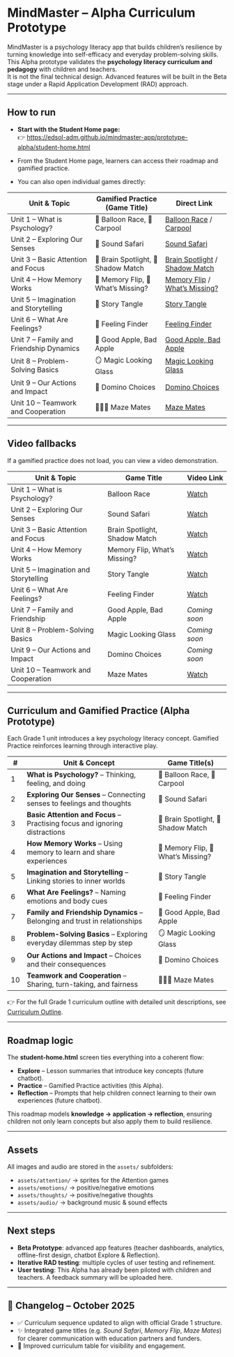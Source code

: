 # MindMaster – Alpha Curriculum Prototype

MindMaster is a psychology literacy app that builds children’s resilience by turning knowledge into self-efficacy and everyday problem-solving skills.  
This Alpha prototype validates the **psychology literacy curriculum and pedagogy** with children and teachers.  
It is not the final technical design. Advanced features will be built in the Beta stage under a Rapid Application Development (RAD) approach.

---

## How to run
- **Start with the Student Home page:**  
  👉 https://edsol-adm.github.io/mindmaster-app/prototype-alpha/student-home.html

- From the Student Home page, learners can access their roadmap and gamified practice.  
- You can also open individual games directly:

| Unit & Topic | Gamified Practice (Game Title) | Direct Link |
|--------------|-------------------------------|-------------|
| Unit 1 – What is Psychology? | 🏁 Balloon Race, 🚗 Carpool | [Balloon Race](https://edsol-adm.github.io/mindmaster-app/prototype-alpha/balloon-race.html) / [Carpool](https://edsol-adm.github.io/mindmaster-app/prototype-alpha/carpool.html) |
| Unit 2 – Exploring Our Senses | 🐘 Sound Safari | [Sound Safari](https://edsol-adm.github.io/mindmaster-app/prototype-alpha/senses.html) |
| Unit 3 – Basic Attention and Focus | 🔦 Brain Spotlight, 🧩 Shadow Match | [Brain Spotlight](https://edsol-adm.github.io/mindmaster-app/prototype-alpha/attention.html) / [Shadow Match](https://edsol-adm.github.io/mindmaster-app/prototype-alpha/attention2.html) |
| Unit 4 – How Memory Works | 🧠 Memory Flip, 👀 What’s Missing? | [Memory Flip](https://edsol-adm.github.io/mindmaster-app/prototype-alpha/memory.html) / [What’s Missing?](https://edsol-adm.github.io/mindmaster-app/prototype-alpha/memory2.html) |
| Unit 5 – Imagination and Storytelling | 🌈 Story Tangle | [Story Tangle](https://edsol-adm.github.io/mindmaster-app/prototype-alpha/storytime.html) |
| Unit 6 – What Are Feelings? | 🌿 Feeling Finder | [Feeling Finder](https://edsol-adm.github.io/mindmaster-app/prototype-alpha/emotions.html) |
| Unit 7 – Family and Friendship Dynamics | 🍎 Good Apple, Bad Apple | [Good Apple, Bad Apple](https://edsol-adm.github.io/mindmaster-app/prototype-alpha/good-apple-bad-apple.html) |
| Unit 8 – Problem-Solving Basics | 🪞 Magic Looking Glass | [Magic Looking Glass](https://edsol-adm.github.io/mindmaster-app/prototype-alpha/magic-looking-glass.html) |
| Unit 9 – Our Actions and Impact | 🧱 Domino Choices | [Domino Choices](https://edsol-adm.github.io/mindmaster-app/prototype-alpha/domino-choices.html) |
| Unit 10 – Teamwork and Cooperation | 🧑‍🤝‍🧑 Maze Mates | [Maze Mates](https://edsol-adm.github.io/mindmaster-app/prototype-alpha/teamwork.html) |

---

## Video fallbacks
If a gamified practice does not load, you can view a video demonstration.

| Unit & Topic | Game Title | Video Link |
|--------------|------------|------------|
| Unit 1 – What is Psychology? | Balloon Race | [Watch](https://github.com/edsol-adm/mindmaster-app/raw/refs/heads/main/prototype-alpha/videos_alpha/alpha_intro-to-psychology_carpool.mp4) |
| Unit 2 – Exploring Our Senses | Sound Safari | [Watch](https://github.com/edsol-adm/mindmaster-app/raw/refs/heads/main/prototype-alpha/videos_alpha/alpha_sensory-exploration_senses.mp4) |
| Unit 3 – Basic Attention and Focus | Brain Spotlight, Shadow Match | [Watch](https://github.com/edsol-adm/mindmaster-app/raw/refs/heads/main/prototype-alpha/videos_alpha/alpha_basics-of-attention-and-focus_attention.mp4) |
| Unit 4 – How Memory Works | Memory Flip, What’s Missing? | [Watch](https://github.com/edsol-adm/mindmaster-app/raw/refs/heads/main/prototype-alpha/videos_alpha/alpha_memory-basics_memory.mp4) |
| Unit 5 – Imagination and Storytelling | Story Tangle | [Watch](https://github.com/edsol-adm/mindmaster-app/raw/refs/heads/main/prototype-alpha/videos_alpha/alpha_story-sequencing_storytime.mp4) |
| Unit 6 – What Are Feelings? | Feeling Finder | [Watch](https://github.com/edsol-adm/mindmaster-app/raw/refs/heads/main/prototype-alpha/videos_alpha/alpha_understanding-emotions_emotions.mp4) |
| Unit 7 – Family and Friendship | Good Apple, Bad Apple | *Coming soon* |
| Unit 8 – Problem-Solving Basics | Magic Looking Glass | *Coming soon* |
| Unit 9 – Our Actions and Impact | Domino Choices | *Coming soon* |
| Unit 10 – Teamwork and Cooperation | Maze Mates | [Watch](https://github.com/edsol-adm/mindmaster-app/raw/refs/heads/main/prototype-alpha/videos_alpha/alpha_teamwork-cooperation_teamwork.mp4) |

---

## Curriculum and Gamified Practice (Alpha Prototype)

Each Grade 1 unit introduces a key psychology literacy concept. Gamified Practice reinforces learning through interactive play.

| # | Unit & Concept | Game Title(s) |
|---|----------------|--------------|
| 1 | **What is Psychology?** – Thinking, feeling, and doing | 🏁 Balloon Race, 🚗 Carpool |
| 2 | **Exploring Our Senses** – Connecting senses to feelings and thoughts | 🐘 Sound Safari |
| 3 | **Basic Attention and Focus** – Practising focus and ignoring distractions | 🔦 Brain Spotlight, 🧩 Shadow Match |
| 4 | **How Memory Works** – Using memory to learn and share experiences | 🧠 Memory Flip, 👀 What’s Missing? |
| 5 | **Imagination and Storytelling** – Linking stories to inner worlds | 🌈 Story Tangle |
| 6 | **What Are Feelings?** – Naming emotions and body cues | 🌿 Feeling Finder |
| 7 | **Family and Friendship Dynamics** – Belonging and trust in relationships | 🍎 Good Apple, Bad Apple |
| 8 | **Problem-Solving Basics** – Exploring everyday dilemmas step by step | 🪞 Magic Looking Glass |
| 9 | **Our Actions and Impact** – Choices and their consequences | 🧱 Domino Choices |
| 10 | **Teamwork and Cooperation** – Sharing, turn-taking, and fairness | 🧑‍🤝‍🧑 Maze Mates |

👉 For the full Grade 1 curriculum outline with detailed unit descriptions, see [Curriculum Outline](docs/curriculum-outline.md).

---

## Roadmap logic

The **student-home.html** screen ties everything into a coherent flow:

- **Explore** – Lesson summaries that introduce key concepts (future chatbot).  
- **Practice** – Gamified Practice activities (this Alpha).  
- **Reflection** – Prompts that help children connect learning to their own experiences (future chatbot).

This roadmap models **knowledge → application → reflection**, ensuring children not only learn concepts but also apply them to build resilience.

---

## Assets
All images and audio are stored in the `assets/` subfolders:
- `assets/attention/` → sprites for the Attention games
- `assets/emotions/` → positive/negative emotions
- `assets/thoughts/` → positive/negative thoughts
- `assets/audio/` → background music & sound effects

---

## Next steps
- **Beta Prototype**: advanced app features (teacher dashboards, analytics, offline-first design, chatbot Explore & Reflection).  
- **Iterative RAD testing**: multiple cycles of user testing and refinement.  
- **User testing**: This Alpha has already been piloted with children and teachers. A feedback summary will be uploaded here.

---

## 📅 Changelog – October 2025
- ✅ Curriculum sequence updated to align with official Grade 1 structure.  
- ✨ Integrated game titles (e.g. *Sound Safari*, *Memory Flip*, *Maze Mates*) for clearer communication with education partners and funders.  
- 🧭 Improved curriculum table for visibility and engagement.  
